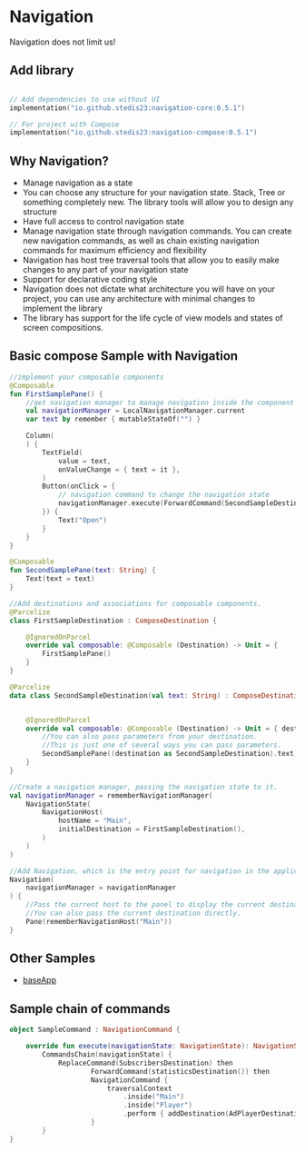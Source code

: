 Navigation
========

Navigation does not limit us!

## Add library

```kotlin

// Add dependencies to use without UI
implementation("io.github.stedis23:navigation-core:0.5.1")

// For project with Compose
implementation("io.github.stedis23:navigation-compose:0.5.1")

```

## Why Navigation?

- Manage navigation as a state
- You can choose any structure for your navigation state. Stack, Tree or something completely new.
  The library tools will allow you to design any structure
- Have full access to control navigation state
- Manage navigation state through navigation commands. You can create new navigation commands, as
  well as chain existing navigation commands for maximum efficiency and flexibility
- Navigation has host tree traversal tools that allow you to easily make changes to any part of your
  navigation state
- Support for declarative coding style
- Navigation does not dictate what architecture you will have on your project, you can use any
  architecture with minimal changes to implement the library
- The library has support for the life cycle of view models and states of screen compositions.

## Basic compose Sample with Navigation

```kotlin
//implement your composable components
@Composable
fun FirstSamplePane() {
    //get navigation manager to manage navigation inside the component
    val navigationManager = LocalNavigationManager.current
    var text by remember { mutableStateOf("") }

    Column(
    ) {
        TextField(
            value = text,
            onValueChange = { text = it },
        )
        Button(onClick = {
            // navigation command to change the navigation state
            navigationManager.execute(ForwardCommand(SecondSampleDestination(text)))
        }) {
            Text("Open")
        }
    }
}

@Composable
fun SecondSamplePane(text: String) {
    Text(text = text)
}

//Add destinations and associations for composable components.
@Parcelize
class FirstSampleDestination : ComposeDestination {

    @IgnoredOnParcel
    override val composable: @Composable (Destination) -> Unit = {
        FirstSamplePane()
    }
}

@Parcelize
data class SecondSampleDestination(val text: String) : ComposeDestination {


    @IgnoredOnParcel
    override val composable: @Composable (Destination) -> Unit = { destination ->
        //You can also pass parameters from your destination.
        //This is just one of several ways you can pass parameters.
        SecondSamplePane((destination as SecondSampleDestination).text)
    }
}

//Create a navigation manager, passing the navigation state to it.
val navigationManager = rememberNavigationManager(
    NavigationState(
        NavigationHost(
            hostName = "Main",
            initialDestination = FirstSampleDestination(),
        )
    )
)

//Add Navigation, which is the entry point for navigation in the application.
Navigation(
    navigationManager = navigationManager
) {
    //Pass the current host to the panel to display the current destination.
    //You can also pass the current destination directly.
    Pane(rememberNavigationHost("Main"))
}
```

## Other Samples

- [baseApp](https://github.com/Stedis23/Navigation/blob/cff6950be654ceaada28f5b66188ff0abcdda6e1/samples/basesample)

## Sample chain of commands

```kotlin
object SampleCommand : NavigationCommand {

    override fun execute(navigationState: NavigationState): NavigationState =
        CommandsChain(navigationState) {
            ReplaceCommand(SubscribersDestination) then
                    ForwardCommand(statisticsDestination()) then
                    NavigationCommand {
                        traversalContext
                            .inside("Main")
                            .inside("Player")
                            .perform { addDestination(AdPlayerDestination) }
                    }
        }
}
```